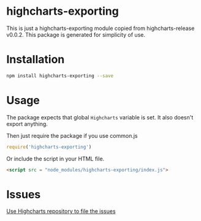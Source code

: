 # highcharts-exporting
This is just a highcharts-exporting module copied from highcharts-release v0.0.2.
This package is generated for simplicity of use.

# Installation
```bash
npm install highcharts-exporting --save
```
# Usage
The package expects that global `Highcharts` variable is set.
It also doesn't export anything.

Then just require the package if you use common.js
```javascript
require('highcharts-exporting')
```

Or include the script in your HTML file.
```html
<script src = "node_modules/highcharts-exporting/index.js">
```
# Issues
[Use Highcharts repository to file the issues](https://github.com/highslide-software/highcharts.com/issues)


